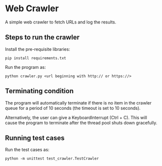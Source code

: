 # Web Crawler

A simple web crawler to fetch URLs and log the results.


## Steps to run the crawler

Install the pre-requisite libraries:
```
pip install requirements.txt
```

Run the program as:
```
python crawler.py <url beginning with http:// or https://>
```


## Terminating condition

The program will automatically terminate if there is no item in the crawler queue for a period of 10 seconds (the timeout is set to 10 seconds).

Alternatively, the user can give a KeyboardInterrupt (Ctrl + C).
This will cause the program to terminate after the thread pool shuts down gracefully.


## Running test cases

Run the test cases as:
```
python -m unittest test_crawler.TestCrawler
```
